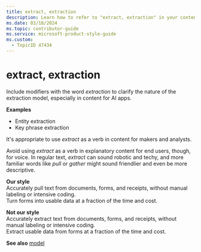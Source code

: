 ```yaml
---
title: extract, extraction
description: Learn how to refer to "extract, extraction" in your content.
ms.date: 03/18/2024
ms.topic: contributor-guide
ms.service: microsoft-product-style-guide
ms.custom:
  - TopicID 47434
---
```



# extract, extraction

Include modifiers with the word *extraction* to clarify the nature of the extraction model, especially in content for AI apps.

**Examples**  

- Entity extraction  
- Key phrase extraction

It's appropriate to use *extract* as a verb in content for makers and analysts.

Avoid using *extract* as a verb in explanatory content for end users, though, for voice. In regular text, *extract* can sound robotic and techy, and more familiar words like *pull* or *gather* might sound friendlier and even be more descriptive.

**Our style**  
Accurately pull text from documents, forms, and receipts, without manual labeling or intensive coding.  
Turn forms into usable data at a fraction of the time and cost.

**Not our style**  
Accurately extract text from documents, forms, and receipts, without manual labeling or intensive coding.  
Extract usable data from forms at a fraction of the time and cost.

**See also** [model](~\a_z_names_terms\m\generative-models-model.md)  

